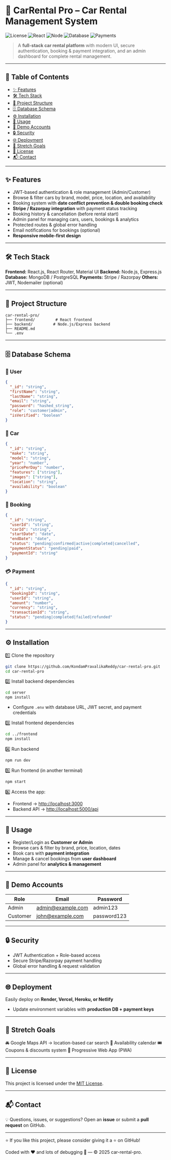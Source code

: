 # 🚗 CarRental Pro – Car Rental Management System

![License](https://img.shields.io/badge/license-MIT-green)
![React](https://img.shields.io/badge/Frontend-React.js-blue)
![Node](https://img.shields.io/badge/Backend-Node.js-yellow)
![Database](https://img.shields.io/badge/Database-MongoDB%2FPostgres-darkgreen)
![Payments](https://img.shields.io/badge/Payments-Stripe%2FRazorpay-purple)

> A **full-stack car rental platform** with modern UI, secure authentication, booking & payment integration, and an admin dashboard for complete rental management.

---

## 📑 Table of Contents

* [✨ Features](#-features)
* [🛠 Tech Stack](#-tech-stack)
* [📂 Project Structure](#-project-structure)
* [🗄 Database Schema](#-database-schema)
* [⚙️ Installation](#️-installation)
* [🚀 Usage](#-usage)
* [👥 Demo Accounts](#-demo-accounts)
* [🔒 Security](#-security)
* [🌐 Deployment](#-deployment)
* [🎯 Stretch Goals](#-stretch-goals)
* [📜 License](#-license)
* [📬 Contact](#-contact)

---

## ✨ Features

*  JWT-based authentication & role management (Admin/Customer)
*  Browse & filter cars by brand, model, price, location, and availability
*  Booking system with **date conflict prevention & double booking check**
*  **Stripe / Razorpay integration** with payment status tracking
*  Booking history & cancellation (before rental start)
*  Admin panel for managing cars, users, bookings & analytics
*  Protected routes & global error handling
*  Email notifications for bookings (optional)
*  **Responsive mobile-first design**

---

## 🛠 Tech Stack

**Frontend:** React.js, React Router, Material UI
**Backend:** Node.js, Express.js
**Database:** MongoDB / PostgreSQL
**Payments:** Stripe / Razorpay
**Others:** JWT, Nodemailer (optional)

---

## 📂 Project Structure

```
car-rental-pro/
├── frontend/         # React frontend
├── backend/         # Node.js/Express backend
├── README.md
└── .env
```

---

## 🗄 Database Schema

### 👤 User

```json
{
  "_id": "string",
  "firstName": "string",
  "lastName": "string",
  "email": "string",
  "password": "hashed_string",
  "role": "customer|admin",
  "isVerified": "boolean"
}
```

### 🚗 Car

```json
{
  "_id": "string",
  "make": "string",
  "model": "string",
  "year": "number",
  "pricePerDay": "number",
  "features": ["string"],
  "images": ["string"],
  "location": "string",
  "availability": "boolean"
}
```

### 📅 Booking

```json
{
  "_id": "string",
  "userId": "string",
  "carId": "string",
  "startDate": "date",
  "endDate": "date",
  "status": "pending|confirmed|active|completed|cancelled",
  "paymentStatus": "pending|paid",
  "paymentId": "string"
}
```

### 💳 Payment

```json
{
  "_id": "string",
  "bookingId": "string",
  "userId": "string",
  "amount": "number",
  "currency": "string",
  "transactionId": "string",
  "status": "pending|completed|failed|refunded"
}
```

---

## ⚙️ Installation

1️⃣ Clone the repository

```bash
git clone https://github.com/KondamPravalikaReddy/car-rental-pro.git
cd car-rental-pro
```

2️⃣ Install backend dependencies

```bash
cd server
npm install
```

* Configure `.env` with database URL, JWT secret, and payment credentials

3️⃣ Install frontend dependencies

```bash
cd ../frontend
npm install
```

4️⃣ Run backend

```bash
npm run dev
```

5️⃣ Run frontend (in another terminal)

```bash
npm start
```

6️⃣ Access the app:

* Frontend → [http://localhost:3000](http://localhost:3000)
* Backend API → [http://localhost:5000/api](http://localhost:5000/api)

---

## 🚀 Usage

* Register/Login as **Customer or Admin**
* Browse cars & filter by brand, price, location, dates
* Book cars with **payment integration**
* Manage & cancel bookings from **user dashboard**
* Admin panel for **analytics & management**

---

## 👥 Demo Accounts

| Role     | Email                                         | Password    |
| -------- | --------------------------------------------- | ----------- |
| Admin    | [admin@example.com](mailto:admin@example.com) | admin123    |
| Customer | [john@example.com](mailto:john@example.com)   | password123 |

---

## 🔒 Security

* JWT Authentication + Role-based access
* Secure Stripe/Razorpay payment handling
* Global error handling & request validation

---

## 🌐 Deployment

Easily deploy on **Render, Vercel, Heroku, or Netlify**

* Update environment variables with **production DB + payment keys**

---

## 🎯 Stretch Goals

🚘 Google Maps API → location-based car search
📆 Availability calendar
🎟 Coupons & discounts system
📱 Progressive Web App (PWA)

---

## 📜 License

This project is licensed under the [MIT License](LICENSE).

---

## 📬 Contact

💡 Questions, issues, or suggestions?
Open an **issue** or submit a **pull request** on GitHub.

---
⭐ If you like this project, please consider giving it a ⭐ on GitHub!

Coded with ❤️ and lots of debugging 🔧 — © 2025 car-rental-pro.
